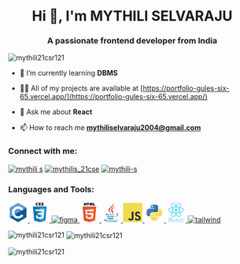<h1 align="center">Hi 👋, I'm MYTHILI SELVARAJU</h1>
<h3 align="center">A passionate frontend developer from India</h3>

<p align="left"> <img src="https://komarev.com/ghpvc/?username=mythili21csr121&label=Profile%20views&color=0e75b6&style=flat" alt="mythili21csr121" /> </p>

- 🌱 I’m currently learning **DBMS**

- 👨‍💻 All of my projects are available at [https://portfolio-gules-six-65.vercel.app/](https://portfolio-gules-six-65.vercel.app/)

- 💬 Ask me about **React**

- 📫 How to reach me **mythiliselvaraju2004@gmail.com**

<h3 align="left">Connect with me:</h3>
<p align="left">
<a href="https://linkedin.com/in/mythili s" target="blank"><img align="center" src="https://raw.githubusercontent.com/rahuldkjain/github-profile-readme-generator/master/src/images/icons/Social/linked-in-alt.svg" alt="mythili s" height="30" width="40" /></a>
<a href="https://www.hackerrank.com/mythilis_21cse" target="blank"><img align="center" src="https://raw.githubusercontent.com/rahuldkjain/github-profile-readme-generator/master/src/images/icons/Social/hackerrank.svg" alt="mythilis_21cse" height="30" width="40" /></a>
<a href="https://www.leetcode.com/mythili-s" target="blank"><img align="center" src="https://raw.githubusercontent.com/rahuldkjain/github-profile-readme-generator/master/src/images/icons/Social/leet-code.svg" alt="mythili-s" height="30" width="40" /></a>
</p>

<h3 align="left">Languages and Tools:</h3>
<p align="left"> <a href="https://www.cprogramming.com/" target="_blank" rel="noreferrer"> <img src="https://raw.githubusercontent.com/devicons/devicon/master/icons/c/c-original.svg" alt="c" width="40" height="40"/> </a> <a href="https://www.w3schools.com/css/" target="_blank" rel="noreferrer"> <img src="https://raw.githubusercontent.com/devicons/devicon/master/icons/css3/css3-original-wordmark.svg" alt="css3" width="40" height="40"/> </a> <a href="https://www.figma.com/" target="_blank" rel="noreferrer"> <img src="https://www.vectorlogo.zone/logos/figma/figma-icon.svg" alt="figma" width="40" height="40"/> </a> <a href="https://www.w3.org/html/" target="_blank" rel="noreferrer"> <img src="https://raw.githubusercontent.com/devicons/devicon/master/icons/html5/html5-original-wordmark.svg" alt="html5" width="40" height="40"/> </a> <a href="https://www.java.com" target="_blank" rel="noreferrer"> <img src="https://raw.githubusercontent.com/devicons/devicon/master/icons/java/java-original.svg" alt="java" width="40" height="40"/> </a> <a href="https://developer.mozilla.org/en-US/docs/Web/JavaScript" target="_blank" rel="noreferrer"> <img src="https://raw.githubusercontent.com/devicons/devicon/master/icons/javascript/javascript-original.svg" alt="javascript" width="40" height="40"/> </a> <a href="https://www.python.org" target="_blank" rel="noreferrer"> <img src="https://raw.githubusercontent.com/devicons/devicon/master/icons/python/python-original.svg" alt="python" width="40" height="40"/> </a> <a href="https://reactjs.org/" target="_blank" rel="noreferrer"> <img src="https://raw.githubusercontent.com/devicons/devicon/master/icons/react/react-original-wordmark.svg" alt="react" width="40" height="40"/> </a> <a href="https://tailwindcss.com/" target="_blank" rel="noreferrer"> <img src="https://www.vectorlogo.zone/logos/tailwindcss/tailwindcss-icon.svg" alt="tailwind" width="40" height="40"/> </a> </p>

<p><img align="left" src="https://github-readme-stats.vercel.app/api/top-langs?username=mythili21csr121&show_icons=true&locale=en&layout=compact" alt="mythili21csr121" /></p>

<p>&nbsp;<img align="center" src="https://github-readme-stats.vercel.app/api?username=mythili21csr121&show_icons=true&locale=en" alt="mythili21csr121" /></p>

<p><img align="center" src="https://github-readme-streak-stats.herokuapp.com/?user=mythili21csr121&" alt="mythili21csr121" /></p>
